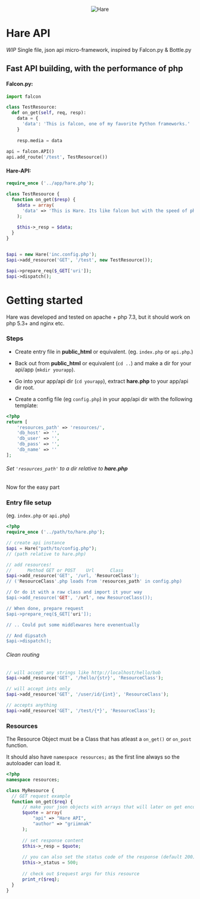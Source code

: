 <p align="center">
  <img src="https://i.imgur.com/imSsWAn.jpg" alt="Hare"/>
</p>

# Hare API
*WIP* Single file, json api micro-framework, inspired by Falcon.py & Bottle.py


Fast API building, with the performance of php
-------------------------------------------------------
#### Falcon.py:

```python
import falcon

class TestResource:
  def on_get(self, req, resp):
    data = {
      'data': 'This is falcon, one of my favorite Python frameworks.'
    }
    
    resp.media = data
    
api = falcon.API()
api.add_route('/test', TestResource())
```

#### Hare-API:

```php
require_once ('../app/hare.php');

class TestResource {
  function on_get($resp) {
    $data = array(
      'data' => 'This is Hare. Its like falcon but with the speed of php :o'
    );
    
    $this->_resp = $data;
  }
}


$api = new Hare('inc.config.php');
$api->add_resource('GET', '/test', new TestResource());

$api->prepare_req($_GET['uri']);
$api->dispatch();
```

# Getting started

Hare was developed and tested on apache + php 7.3, but it should work on php 5.3+ and nginx etc.

### Steps
- Create entry file in <b>public_html</b> or equivalent. (eg. `index.php` or `api.php`.)

- Back out from <b>public_html</b> or equivalent (`cd ..`) and make a dir for your api/app (`mkdir yourapp`).

- Go into your app/api dir (`cd yourapp`), extract <b>hare.php</b> to your app/api dir root.

- Create a config file (eg `config.php`) in your app/api dir with the following template:

```php
<?php
return [
    'resources_path' => 'resources/',
    'db_host' => '',
    'db_user' => '',
    'db_pass' => '',
    'db_name' => ''
];
```

###### Set `'resources_path'` to a dir relative to <b>hare.php</b>

Now for the easy part


### Entry file setup

(eg. `index.php` or `api.php`)

```php
<?php
require_once ('../path/to/hare.php');

// create api instance
$api = Hare("path/to/config.php");
// (path relative to hare.php)

// add resources!
//      Method GET or POST    Url      Class
$api->add_resource('GET', '/url, 'ResourceClass');
// ('ResourceClass'.php loads from 'resources_path' in config.php)

// Or do it with a raw class and import it your way
$api->add_resource('GET', '/url', new ResourceClass());

// When done, prepare request
$api->prepare_req($_GET['uri']);

// .. Could put some middlewares here evenentually

// And dipsatch
$api->dispatch();
```

###### Clean routing

```php
// will accept any strings like http://localhost/hello/bob
$api->add_resource('GET', '/hello/{str}', 'ResourceClass');

// will accept ints only
$api->add_resource('GET', '/user/id/{int}', 'ResourceClass');

// accepts anything
$api->add_resource('GET', '/test/{*}', 'ResourceClass');
```

### Resources

The Resource Object must be a Class that has atleast a `on_get()` or `on_post` function.

It should also have `namespace resources;` as the first line always so the autoloader can load it.

```php
<?php
namespace resources;

class MyResource {
  // GET request example
  function on_get($req) {
      // make your json objects with arrays that will later on get encoded.
      $quote = array(
          "api" => "Hare API",
          "author" => "griimnak"
      );
      
      // set response content
      $this->_resp = $quote;
      
      // you can also set the status code of the response (default 200)
      $this->_status = 500;
      
      // check out $request args for this resource
      print_r($req);
  }
}
